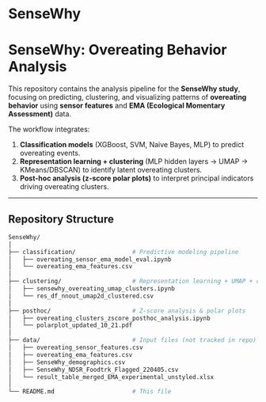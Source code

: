 # SenseWhy
# SenseWhy: Overeating Behavior Analysis

This repository contains the analysis pipeline for the **SenseWhy study**, focusing on predicting, clustering, and visualizing patterns of **overeating behavior** using **sensor features** and **EMA (Ecological Momentary Assessment)** data.

The workflow integrates:
1. **Classification models** (XGBoost, SVM, Naive Bayes, MLP) to predict overeating events.  
2. **Representation learning + clustering** (MLP hidden layers → UMAP → KMeans/DBSCAN) to identify latent overeating clusters.  
3. **Post-hoc analysis (z-score polar plots)** to interpret principal indicators driving overeating clusters.

---

## Repository Structure

```bash
SenseWhy/
│
├── classification/                # Predictive modeling pipeline
│   ├── overeating_sensor_ema_model_eval.ipynb
│   └── overeating_ema_features.csv
│
├── clustering/                    # Representation learning + UMAP + clustering
│   ├── sensewhy_overeating_umap_clusters.ipynb
│   └── res_df_nnout_umap2d_clustered.csv
│
├── posthoc/                       # Z-score analysis & polar plots
│   ├── overeating_clusters_zscore_posthoc_analysis.ipynb
│   └── polarplot_updated_10_21.pdf
│
├── data/                          # Input files (not tracked in repo)
│   ├── overeating_sensor_features.csv
│   ├── overeating_ema_features.csv
│   ├── SenseWhy_demographics.csv
│   ├── SenseWhy_NDSR_Foodtrk_Flagged_220405.csv
│   └── result_table_merged_EMA_experimental_unstyled.xlsx
│
└── README.md                      # This file
